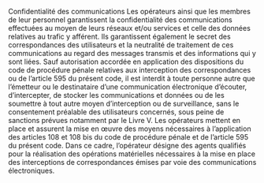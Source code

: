 Confidentialité des communications
Les opérateurs ainsi que les membres de leur personnel garantissent la confidentialité des communications effectuées au moyen de leurs réseaux et/ou services et celle des données relatives au trafic y afférent. Ils garantissent également le secret des correspondances des utilisateurs et la neutralité de traitement de ces communications au regard des messages transmis et des informations qui y sont liées.
Sauf autorisation accordée en application des dispositions du code de procédure pénale relatives aux interception des correspondances ou de l’article 595 du présent code, il est interdit à toute personne autre que l’émetteur ou le  destinataire d’une communication électronique d’écouter, d’intercepter, de stocker les communications et données ou de les soumettre à tout autre moyen d’interception ou de surveillance, sans le consentement préalable des utilisateurs concernés, sous peine de sanctions prévues notamment par le Livre V.
Les opérateurs mettent en place et assurent la mise en œuvre des moyens nécessaires à l’application des articles 108 et 108 bis du code de procédure pénale et de l’article 595 du présent code. Dans ce cadre, l’opérateur désigne des agents qualifiés pour la réalisation des opérations matérielles nécessaires à la mise en place des interceptions de correspondances émises par voie des communications électroniques.